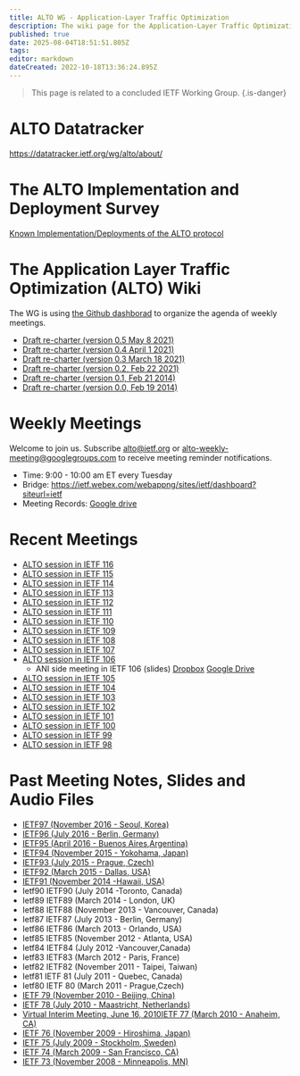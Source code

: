 ```yaml
---
title: ALTO WG - Application-Layer Traffic Optimization
description: The wiki page for the Application-Layer Traffic Optimization Working Group
published: true
date: 2025-08-04T18:51:51.805Z
tags: 
editor: markdown
dateCreated: 2022-10-18T13:36:24.895Z
---
```


> This page is related to a concluded IETF Working Group.
{.is-danger}

# ALTO Datatracker

https://datatracker.ietf.org/wg/alto/about/

# The ALTO Implementation and Deployment Survey

[Known Implementation/Deployments of the ALTO protocol](/en/group/ALTO/deployment)

# The Application Layer Traffic Optimization (ALTO) Wiki

The WG is using [the Github dashborad](https://github.com/orgs/ietf-wg-alto/projects/1/views/2) to organize the agenda
of weekly meetings.

- [Draft re-charter (version 0.5 May 8 2021)](/en/group/ALTO/draft/v0.5-recharter)
- [Draft re-charter (version 0.4 April 1 2021)](/en/group/ALTO/draft/v0.4-recharter)
- [Draft re-charter (version 0.3 March 18 2021)](/en/group/ALTO/draft/v0.3-recharter)
- [Draft re-charter (version 0.2, Feb 22 2021)](/en/group/ALTO/draft/v0.2-recharter)
- [Draft re-charter (version 0.1, Feb 21 2014)](/en/group/ALTO/draft/v0.1-recharter)
- [Draft re-charter (version 0.0, Feb 19 2014)](/en/group/ALTO/draft/v0.0-recharter)

# Weekly Meetings

Welcome to join us. Subscribe [alto@ietf.org](https://www.ietf.org/mailman/listinfo/alto)
or [alto-weekly-meeting@googlegroups.com](https://groups.google.com/forum/#!forum/alto-weekly-meeting) to receive
meeting reminder notifications.

- Time: 9:00 - 10:00 am ET every Tuesday
- Bridge: https://ietf.webex.com/webappng/sites/ietf/dashboard?siteurl=ietf
- Meeting Records: [Google drive](https://drive.google.com/drive/folders/1Z845CZmkf9OMnHlVxkEfvbXcSfdm-Fbn?usp=sharing)

# Recent Meetings

- [ALTO session in IETF 116](https://datatracker.ietf.org/meeting/116/session/alto)
- [ALTO session in IETF 115](https://datatracker.ietf.org/meeting/115/session/alto)
- [ALTO session in IETF 114](https://datatracker.ietf.org/meeting/114/session/alto)
- [ALTO session in IETF 113](https://datatracker.ietf.org/meeting/113/session/alto)
- [ALTO session in IETF 112](https://datatracker.ietf.org/meeting/112/session/alto)
- [ALTO session in IETF 111](https://datatracker.ietf.org/meeting/111/session/alto)
- [ALTO session in IETF 110](https://datatracker.ietf.org/meeting/110/session/alto)
- [ALTO session in IETF 109](https://datatracker.ietf.org/meeting/109/session/alto)
- [ALTO session in IETF 108](https://datatracker.ietf.org/meeting/108/session/alto)
- [ALTO session in IETF 107](https://datatracker.ietf.org/meeting/107/session/alto)
- [ALTO session in IETF 106](https://datatracker.ietf.org/meeting/106/session/alto)
	- ANI side meeting in IETF 106 (slides) [Dropbox](https://www.dropbox.com/sh/8xamtujadex7idl/AAAujFZxfVZnpMVGNk3Yu5t5a?dl=0) [Google Drive](https://drive.google.com/open?id=1uhZ7ZHGtMjcGebBlC0SBavTMwECdqeIp)
- [ALTO session in IETF 105](https://datatracker.ietf.org/meeting/105/session/alto)
- [ALTO session in IETF 104](https://datatracker.ietf.org/meeting/104/session/alto)
- [ALTO session in IETF 103](https://datatracker.ietf.org/meeting/103/session/alto)
- [ALTO session in IETF 102](https://datatracker.ietf.org/meeting/102/session/alto)
- [ALTO session in IETF 101](https://datatracker.ietf.org/meeting/101/session/alto)
- [ALTO session in IETF 100](https://datatracker.ietf.org/meeting/100/session/alto)
- [ALTO session in IETF 99](https://datatracker.ietf.org/meeting/99/session/alto)
- [ALTO session in IETF 98](https://datatracker.ietf.org/meeting/98/session/alto)

# Past Meeting Notes, Slides and Audio Files

- [IETF97 (November 2016 - Seoul, Korea)](/en/group/ALTO/past-meetings/97)
- [IETF96 (July 2016 - Berlin, Germany)](/en/group/ALTO/past-meetings/96)
- [IETF95 (April 2016 - Buenos Aires,Argentina)](/en/group/ALTO/past-meetings/95)
- [IETF94 (November 2015 - Yokohama, Japan)](/en/group/ALTO/past-meetings/94)
- [IETF93 (July 2015 - Prague, Czech)](/en/group/ALTO/past-meetings/93)
- [IETF92 (March 2015 - Dallas, USA)](/en/group/ALTO/past-meetings/92)
- [IETF91 (November 2014 -Hawaii, USA)](/en/group/ALTO/past-meetings/91)
- Ietf90 IETF90 (July 2014 -Toronto, Canada)
- Ietf89 IETF89 (March 2014 - London, UK)
- Ietf88 IETF88 (November 2013 - Vancouver, Canada)
- Ietf87 IETF87 (July 2013 - Berlin, Germany)
- Ietf86 IETF86 (March 2013 - Orlando, USA)
- Ietf85 IETF85 (November 2012 - Atlanta, USA)
- Ietf84 IETF84 (July 2012 -Vancouver,Canada)
- Ietf83 IETF83 (March 2012 - Paris, France)
- Ietf82 IETF82 (November 2011 - Taipei, Taiwan)
- Ietf81 IETF 81 (July 2011 - Quebec, Canada)
- Ietf80 IETF 80 (March 2011 - Prague,Czech)
- [IETF 79 (November 2010 - Beijing, China)](/en/group/ALTO/past-meetings/79)
- [IETF 78 (July 2010 - Maastricht, Netherlands)](/en/group/ALTO/past-meetings/78)
- [Virtual Interim Meeting, June 16, 2010](/en/group/ALTO/past-meetings/Interim20100616)[IETF 77 (March 2010 - Anaheim, CA)](/en/group/ALTO/past-meetings/77)
- [IETF 76 (November 2009 - Hiroshima, Japan)](/en/group/ALTO/past-meetings/76)
- [IETF 75 (July 2009 - Stockholm, Sweden)](/en/group/ALTO/past-meetings/75)
- [IETF 74 (March 2009 - San Francisco, CA)](/en/group/ALTO/past-meetings/74)
- [IETF 73 (November 2008 - Minneapolis, MN)](/en/group/ALTO/past-meetings/73)
